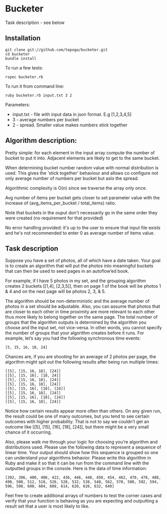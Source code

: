 Bucketer
========

Task description - see below


Installation
------------

```
git clone git://github.com/tepoga/bucketer.git
cd bucketer
bundle install
```

To run a few tests:

```
rspec bucketer.rb
```

To run it from command line:

```
ruby bucketer.rb input.txt 3 2
```

Parameters:
* input.txt - file with input data in json format. E.g [1,2,3,4,5]
* 3 - average numbers per bucket
* 2 - spread. Smaller value makes numbers stick together


Algorithm description:
----------------------

Pretty simple: for each element in the input array compute the number
of bucket to put it into. Adjacent elements are likely to get to the
same bucket.

When determining bucket number random value with normal distribution
is used. This gives the 'stick together' behaviour and allows co
configure not only average number of numbers per bucket but aslo the
spread.

Algorithmic complexity is O(n) since we traverse the array only once.

Avg number of items per bucket gets closer to set parameter value with
the increase of (avg_items_per_bucket / total_items) ratio.

Note that buckets in the ouput don't necessarily go in the same order
they were created (no requirement for that provided)

No error handling provided: it's up to the user to ensure that input
file exists and he's not recommended to enter 0 as average number of
items value.


Task description
----------------

Suppose you have a set of photos, all of which have a date taken. Your goal is to create an algorithm that will put the photos into meaningful buckets that can then be used to seed pages in an autoflow’ed book.

For example, if I have 5 photos in my set, and the grouping algorithm creates 2 buckets [[1,4], [2,3,5]], then on page 1 of the book will be photos 1 & 4 and on the next page will be photos 2, 3, & 5.

The algorithm should be non-deterministic and the average number of photos in a set should be adjustable. Also, you can assume that photos that are closer to each other in time proximity are more relevant to each other thus more likely to belong together on the same page. The total number of groups that the algorithm outputs is determined by the algorithm you choose and the input set, not vice-versa. In other words, you cannot specify the number of groups that your algorithm creates before it runs. For example, let’s say you had the following synchronous time events:

`[5, 15, 16, 18, 24]`

Chances are, if you are shooting for an average of 2 photos per page, the algorithm might spit out the following results after being run multiple times:

```
[[5], [15, 16, 18], [24]]
[[5], [15, 16], [18, 24]]
[[5], [15, 16, 18], [24]]
[[5], [15, 16, 18], [24]]
[[5], [15, 16], [18], [24]]
[[5], [15, 16, 18], [24]]
[[5], [15, 16], [18], [24]]
[[5], [15, 16, 18], [24]]
```

Notice how certain results appear more often than others. On any given run, the result could be one of many outcomes, but you tend to see certain outcomes with higher probability. That is not to say we couldn’t get an outcome like [[5], [15], [16], [18], [24]], but there might be a very small chance of it occurring.

Also, please walk me through your logic for choosing you’re algorithm and distributions used. Please use the following data to represent a sequence of linear time. Your output should show how this sequence is grouped so one can understand your algorithms behavior. Please write this algorithm in Ruby and make it so that it can be run from the command line with the outputted groups in the console. Here is the data of time information:

```
[392, 396, 400, 406, 422, 436, 446, 448, 450, 454, 462, 470, 478, 488,
490, 508, 512, 518, 526, 528, 532, 538, 548, 562, 570, 580, 592, 594,
596, 598, 600, 604, 608, 614, 620, 626, 632, 640]
```

Feel free to create additional arrays of numbers to test the corner
cases and verify that your function is behaving as you are expecting
and outputting a result set that a user is most likely to like.

